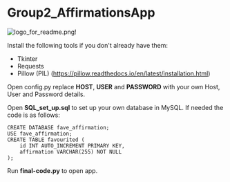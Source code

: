 # Group2_AffirmationsApp

![logo_for_readme.png!](Images/logo_for_readme.png)

Install the following tools if you don't already have them: <br>
- Tkinter 
- Requests 
- Pillow (PIL) (https://pillow.readthedocs.io/en/latest/installation.html)

Open config.py replace **HOST**, **USER** and **PASSWORD** with your own 
Host, User and Password details. 

Open **SQL_set_up.sql** to set up your own database in MySQL. If needed the code is as follows:

```
CREATE DATABASE fave_affirmation;
USE fave_affirmation;
CREATE TABLE favourited (
    id INT AUTO_INCREMENT PRIMARY KEY,
    affirmation VARCHAR(255) NOT NULL
); 
```

Run **final-code.py** to open app.
